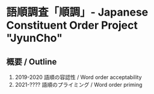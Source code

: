 # 語順調査「順調」- Japanese Constituent Order Project "JyunCho"

## 概要 / Outline

1. 2019-2020 語順の容認性 / Word order acceptability
2. 2021-????  語順のプライミング / Word order priming
